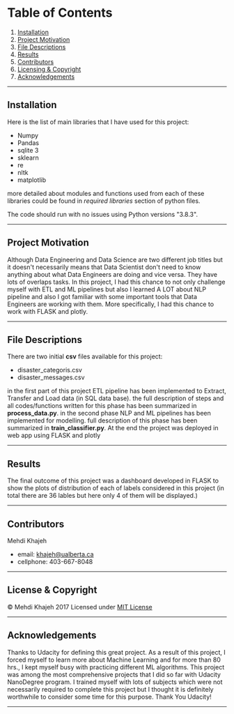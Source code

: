 # Table of Contents

1. [Installation](#installation)
2. [Project Motivation](#motivation)
3. [File Descriptions](#files)
4. [Results](#results)
5. [Contributors](#Contributors)
6. [Licensing & Copyright](#licensing)
7. [Acknowledgements](#Acknowledgements)
---
## Installation<a name="installation"></a>
Here is the list of main libraries that I have used for this project:
* Numpy
* Pandas
* sqlite 3
* sklearn
* re
* nltk
* matplotlib

more detailed about modules and functions used from each of these libraries could be found in *required libraries* section of python files.

The code should run with no issues using Python versions "3.8.3".

---
## Project Motivation<a name="motivation"></a>
Although Data Engineering and Data Science are two different job titles but it doesn't necessarily means that Data Scientist don't need to know anything about what Data Engineers are doing and vice versa. They have lots of overlaps tasks. In this project, I had this chance to not only challenge myself with ETL and ML pipelines but also I learned A LOT about NLP pipeline and also I got familiar with some important tools that Data Engineers are working with them. More specifically, I had this chance to work with FLASK and plotly.


---
## File Descriptions <a name="files"></a>
There are two initial **csv** files available for this project:
* disaster_categoris.csv
* disaster_messages.csv

in the first part of this project ETL pipeline has been implemented to Extract, Transfer and Load data (in SQL data base). the full description of steps and all codes/functions written for this phase has been summarized in **process_data.py**. in the second phase NLP and ML pipelines has been implemented for modelling. full description of this phase has been summarized in **train_classifier.py**. At the end the project was deployed in web app using FLASK and plotly

---
## Results <a name="results"></a>
The final outcome of this project was a dashboard developed in FLASK to show the plots of distribution of each of labels considered in this project (in total there are 36 lables but here only 4 of them will be displayed.)


---
## Contributors <a name="Contributors"></a>
Mehdi Khajeh
* email: <khajeh@ualberta.ca>
* cellphone: 403-667-8048
---
## License & Copyright <a name="licensing"></a>

&copy; Mehdi Khajeh 2017
Licensed under [MIT License](License)

---
## Acknowledgements <a name="Acknowledgements"></a>
Thanks to Udacity for defining this great project. As a result of this project, I forced myself to learn more about Machine Learning and for more than 80 hrs., I kept myself busy with practicing different ML algorithms. This project was among the most comprehensive projects that I did so far with Udacity NanoDegree program. I trained myself with lots of subjects which were not necessarily required to complete this project but I thought it is definitely worthwhile to consider some time for this purpose. Thank You Udacity!


---
